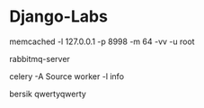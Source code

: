 # Django-Labs

memcached -l 127.0.0.1 -p 8998 -m 64 -vv -u root

rabbitmq-server

celery -A Source worker -l info


bersik
qwertyqwerty